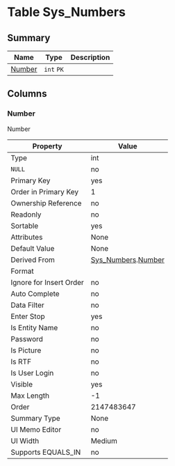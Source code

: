# Table Sys_Numbers


## Summary

| Name | Type | Description |
| - | - | --- |
|[Number](#number)|`int` `PK`||

## Columns

### Number


Number

| Property | Value |
| - | - |
|Type|int|
|`NULL`|no|
|Primary Key|yes|
|Order in Primary Key|1|
|Ownership Reference|no|
|Readonly|no|
|Sortable|yes|
|Attributes|None|
|Default Value|None|
|Derived From|[Sys_Numbers](Sys_Numbers.md).[Number](Sys_Numbers.md#number)|
|Format||
|Ignore for Insert Order|no|
|Auto Complete|no|
|Data Filter|no|
|Enter Stop|yes|
|Is Entity Name|no|
|Password|no|
|Is Picture|no|
|Is RTF|no|
|Is User Login|no|
|Visible|yes|
|Max Length|-1|
|Order|2147483647|
|Summary Type|None|
|UI Memo Editor|no|
|UI Width|Medium|
|Supports EQUALS_IN|no|



